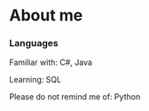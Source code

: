 # About me
### Languages
Familiar with: C#, Java

Learning: SQL

Please do not remind me of: Python
